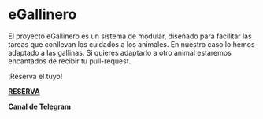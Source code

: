 # eGallinero
El proyecto eGallinero es un sistema de modular, diseñado para facilitar las tareas que conllevan los cuidados a los animales. En nuestro caso lo hemos adaptado a las gallinas. Si quieres adaptarlo a otro animal estaremos encantados de recibir tu pull-request.

¡Reserva el tuyo!

[**RESERVA**](https://www.voluta.coop/#contacto)  

[**Canal de Telegram**](https://t.me/eGallinero)  

